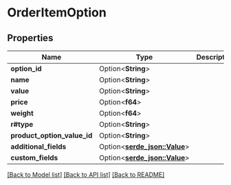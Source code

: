 # OrderItemOption

## Properties

Name | Type | Description | Notes
------------ | ------------- | ------------- | -------------
**option_id** | Option<**String**> |  | [optional]
**name** | Option<**String**> |  | [optional]
**value** | Option<**String**> |  | [optional]
**price** | Option<**f64**> |  | [optional]
**weight** | Option<**f64**> |  | [optional]
**r#type** | Option<**String**> |  | [optional]
**product_option_value_id** | Option<**String**> |  | [optional]
**additional_fields** | Option<[**serde_json::Value**](.md)> |  | [optional]
**custom_fields** | Option<[**serde_json::Value**](.md)> |  | [optional]

[[Back to Model list]](../README.md#documentation-for-models) [[Back to API list]](../README.md#documentation-for-api-endpoints) [[Back to README]](../README.md)



